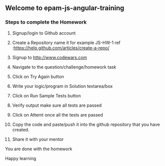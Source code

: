 ## Welcome to epam-js-angular-training


### Steps to complete the Homework

1. Signup/login to Github account

2. Create a Repository name it for example JS-HW-1
  ref :https://help.github.com/articles/create-a-repo/
  
3. Signup to http://www.codewars.com 

4. Navigate to the question/challenge/homework task

5. Click on Try Again button

6. Write your logic/program in Solution textarea/box

7. Click on Run Sample Tests button

8. Verify output make sure all tests are passed

9. Click on Attemt once all the tests are passed

10. Copy the code and paste/push it into the github repository that you have created.

11. Share it with your mentor

You are done with the homework

Happy learning





